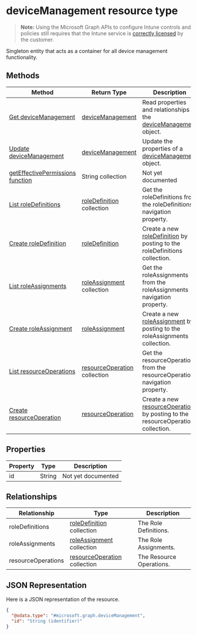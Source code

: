 ﻿# deviceManagement resource type

> **Note:** Using the Microsoft Graph APIs to configure Intune controls and policies still requires that the Intune service is [correctly licensed](https://go.microsoft.com/fwlink/?linkid=839381) by the customer.

Singleton entity that acts as a container for all device management functionality.
## Methods
|Method|Return Type|Description|
|---|---|---|
|[Get deviceManagement](../api/intune_rbac_devicemanagement_get.md)|[deviceManagement](../resources/intune_rbac_devicemanagement.md)|Read properties and relationships of the [deviceManagement](../resources/intune_rbac_devicemanagement.md) object.|
|[Update deviceManagement](../api/intune_rbac_devicemanagement_update.md)|[deviceManagement](../resources/intune_rbac_devicemanagement.md)|Update the properties of a [deviceManagement](../resources/intune_rbac_devicemanagement.md) object.|
|[getEffectivePermissions function](../api/intune_rbac_devicemanagement_geteffectivepermissions.md)|String collection|Not yet documented|
|[List roleDefinitions](../api/intune_rbac_devicemanagement_list_roledefinition.md)|[roleDefinition](../resources/intune_rbac_roledefinition.md) collection|Get the roleDefinitions from the roleDefinitions navigation property.|
|[Create roleDefinition](../api/intune_rbac_devicemanagement_create_roledefinition.md)|[roleDefinition](../resources/intune_rbac_roledefinition.md)|Create a new [roleDefinition](../resources/intune_rbac_roledefinition.md) by posting to the roleDefinitions collection.|
|[List roleAssignments](../api/intune_rbac_devicemanagement_list_roleassignment.md)|[roleAssignment](../resources/intune_rbac_roleassignment.md) collection|Get the roleAssignments from the roleAssignments navigation property.|
|[Create roleAssignment](../api/intune_rbac_devicemanagement_create_roleassignment.md)|[roleAssignment](../resources/intune_rbac_roleassignment.md)|Create a new [roleAssignment](../resources/intune_rbac_roleassignment.md) by posting to the roleAssignments collection.|
|[List resourceOperations](../api/intune_rbac_devicemanagement_list_resourceoperation.md)|[resourceOperation](../resources/intune_rbac_resourceoperation.md) collection|Get the resourceOperations from the resourceOperations navigation property.|
|[Create resourceOperation](../api/intune_rbac_devicemanagement_create_resourceoperation.md)|[resourceOperation](../resources/intune_rbac_resourceoperation.md)|Create a new [resourceOperation](../resources/intune_rbac_resourceoperation.md) by posting to the resourceOperations collection.|

## Properties
|Property|Type|Description|
|---|---|---|
|id|String|Not yet documented|

## Relationships
|Relationship|Type|Description|
|---|---|---|
|roleDefinitions|[roleDefinition](../resources/intune_rbac_roledefinition.md) collection|The Role Definitions.|
|roleAssignments|[roleAssignment](../resources/intune_rbac_roleassignment.md) collection|The Role Assignments.|
|resourceOperations|[resourceOperation](../resources/intune_rbac_resourceoperation.md) collection|The Resource Operations.|

## JSON Representation
Here is a JSON representation of the resource.
<!-- {
  "blockType": "resource",
  "keyProperty": "id",
  "@odata.type": "microsoft.graph.deviceManagement"
}
-->
```json
{
  "@odata.type": "#microsoft.graph.deviceManagement",
  "id": "String (identifier)"
}
```



